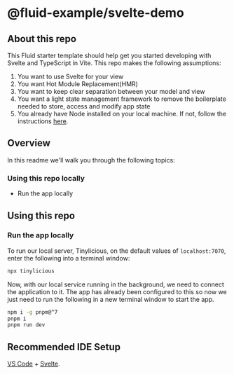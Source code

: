 # @fluid-example/svelte-demo

## About this repo

This Fluid starter template should help get you started developing with Svelte and TypeScript in Vite. This repo makes the following assumptions:

1. You want to use Svelte for your view
1. You want Hot Module Replacement(HMR)
1. You want to keep clear separation between your model and view
1. You want a light state management framework to remove the boilerplate needed to store, access and modify app state
1. You already have Node installed on your local machine. If not, follow the instructions [here](https://nodejs.org/en/download/).

## Overview

In this readme we'll walk you through the following topics:

### Using this repo locally

-   Run the app locally

## Using this repo

### Run the app locally

To run our local server, Tinylicious, on the default values of `localhost:7070`, enter the following into a terminal window:

```bash
npx tinylicious
```

Now, with our local service running in the background, we need to connect the application to it. The app has already been configured to this so now we just need to run the following in a new terminal window to start the app.

```bash
npm i -g pnpm@^7
pnpm i
pnpm run dev
```

## Recommended IDE Setup

[VS Code](https://code.visualstudio.com/) + [Svelte](https://marketplace.visualstudio.com/items?itemName=svelte.svelte-vscode).
